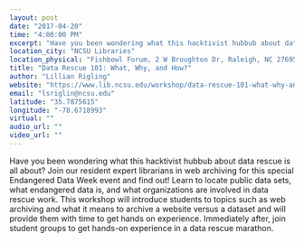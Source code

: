 ```yaml
---
layout: post
date: "2017-04-20"
time: "4:00:00 PM"
excerpt: "Have you been wondering what this hacktivist hubbub about data rescue is all about? Join our resident expert librarians in web archiving for..."
location_city: "NCSU Libraries"
location_physical: "Fishbowl Forum, 2 W Broughton Dr, Raleigh, NC 27695"
title: "Data Rescue 101: What, Why, and How?"
author: "Lillian Rigling"
website: "https://www.lib.ncsu.edu/workshop/data-rescue-101-what-why-and-how"
email: "lsriglin@ncsu.edu"
latitude: "35.7875615"
longitude: "-78.6718993"
virtual: ""
audio_url: ""
video_url: ""
---
```


Have you been wondering what this hacktivist hubbub about data rescue is all about? Join our resident expert librarians in web archiving for this special Endangered Data Week event and find out! Learn to locate public data sets, what endangered data is, and what organizations are involved in data rescue work. This workshop will introduce students to topics such as web archiving and what it means to archive a website versus a dataset and will provide them with time to get hands on experience. Immediately after, join student groups to get hands-on experience in a data rescue marathon. 
